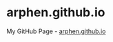 arphen.github.io
================

My GitHub Page - <a href="http://arphen.github.io/">arphen.github.io</a>

